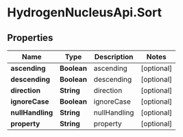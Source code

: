 # HydrogenNucleusApi.Sort

## Properties
Name | Type | Description | Notes
------------ | ------------- | ------------- | -------------
**ascending** | **Boolean** | ascending | [optional] 
**descending** | **Boolean** | descending | [optional] 
**direction** | **String** | direction | [optional] 
**ignoreCase** | **Boolean** | ignoreCase | [optional] 
**nullHandling** | **String** | nullHandling | [optional] 
**property** | **String** | property | [optional] 


